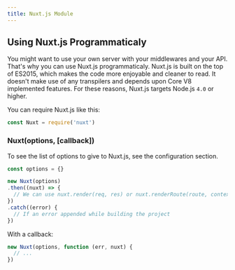 ```yaml
---
title: Nuxt.js Module
---
```


## Using Nuxt.js Programmaticaly

You might want to use your own server with your middlewares and your API. That's why you can use Nuxt.js programmaticaly.
Nuxt.js is built on the top of ES2015, which makes the code more enjoyable and cleaner to read. It doesn't make use of any transpilers and depends upon Core V8 implemented features. For these reasons, Nuxt.js targets Node.js `4.0` or higher.

You can require Nuxt.js like this:
```js
const Nuxt = require('nuxt')
```

### Nuxt(options, [callback])

To see the list of options to give to Nuxt.js, see the configuration section.

```js
const options = {}

new Nuxt(options)
.then((nuxt) => {
  // We can use nuxt.render(req, res) or nuxt.renderRoute(route, context)
})
.catch((error) {
  // If an error appended while building the project
})
```

With a callback:
```js
new Nuxt(options, function (err, nuxt) {
  // ...
})
```
